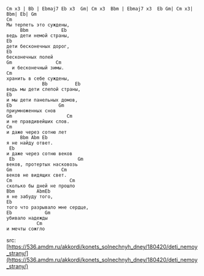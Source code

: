 
```chords
Cm х3 | Bb | Ebmaj7 Eb х3  Gm| Cm х3  Bbm | Ebmaj7 х3  Eb Gm| Cm х3| Bbm| Eb| Gm
Cm
Мы терпеть это суждены,
     Bbm            Eb
ведь дети немой страны,
Eb
дети бесконечных дорог,
Eb
бесконечных полей
Gm                Cm
  и бесконечный зимы.
Cm
хранить в себе суждены,
             Bb          Eb
ведь мы дети слепой страны,
Eb
и мы дети панельных домов,
Eb                 Gm
приумноженных снов
Gm                    Cm
и не правдивейших слов.
Cm
и даже через сотню лет
     Bbm Abm Eb
я не найду ответ.
 Eb
и даже через сотню веков
 Eb                       Gm
веков, протертых насковозь
Gm                  Cm
веков не видящих свет.
Cm                     Cm
сколько бы дней не прошло
Bbm        AbmEb
я не забуду того,
Eb
того что разрывало мне сердце,
Eb            Gm
убивало надежды
           Cm
и мечты сожгло
```

src: [https://536.amdm.ru/akkordi/konets_solnechnyh_dney/180420/deti_nemoy_strany/](https://536.amdm.ru/akkordi/konets_solnechnyh_dney/180420/deti_nemoy_strany/)

